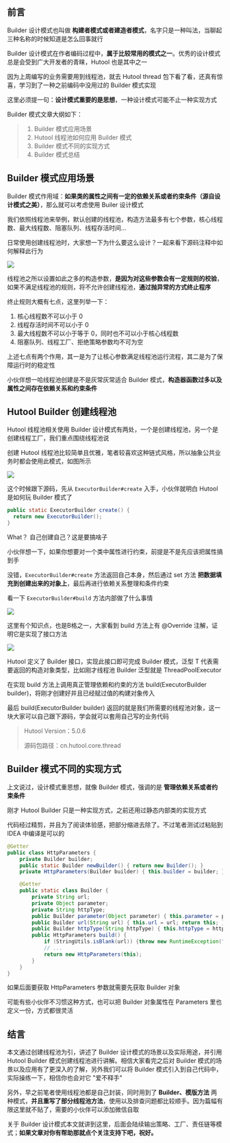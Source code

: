 ## 前言

Builder 设计模式也叫做 **构建者模式或者建造者模式**，名字只是一种叫法，当聊起三种名称的时候知道是怎么回事就行

Builder 设计模式在作者编码过程中，**属于比较常用的模式之一**。优秀的设计模式总是会受到广大开发者的青睐，Hutool 也是其中之一

因为上周编写的业务需要用到线程池，就去 Hutool thread 包下看了看，还真有惊喜，学习到了一种之前编码中没用过的 Builder 模式实现

这里必须提一句：**设计模式重要的是思想**，一种设计模式可能不止一种实现方式

Builder 模式文章大纲如下：

> 1. Builder 模式应用场景
> 2. Hutool 线程池如何应用 Builder 模式
> 3. Builder 模式不同的实现方式
> 4. Builder 模式总结

## Builder 模式应用场景

Builder 模式作用域：**如果类的属性之间有一定的依赖关系或者约束条件（源自设计模式之美）**，那么就可以考虑使用 Builer 设计模式

我们依照线程池来举例，默认创建的线程池，构造方法最多有七个参数，核心线程数、最大线程数、阻塞队列、线程存活时间...

日常使用创建线程池时，大家想一下为什么要这么设计？一起来看下源码注释中如何解释此行为

<img src="https://images-machen.oss-cn-beijing.aliyuncs.com/image-20210206115411020.png" referrerPolicy="no-referrer"/>

线程池之所以设置如此之多的构造参数，**是因为对这些参数会有一定规则的校验**，如果不满足线程池的规则，将不允许创建线程池，**通过抛异常的方式终止程序**

终止规则大概有七点，这里列举一下：

1. 核心线程数不可以小于 0
2. 线程存活时间不可以小于 0 
3. 最大线程数不可以小于等于 0，同时也不可以小于核心线程数
4. 阻塞队列、线程工厂、拒绝策略参数均不可为空

上述七点有两个作用，其一是为了让核心参数满足线程池运行流程，其二是为了保障运行时的稳定性

小伙伴想一哈线程池创建是不是灰常灰常适合 Builder 模式，**构造器函数过多以及属性之间存在依赖关系和约束条件**

## Hutool Builder 创建线程池

Hutool 线程池相关使用 Builder 设计模式有两处，一个是创建线程池，另一个是创建线程工厂，我们重点围绕线程池说

创建 Hutool 线程池比较简单且优雅，笔者较喜欢这种链式风格，所以抽象公共业务时都会使用此模式，如图所示

<img src="https://images-machen.oss-cn-beijing.aliyuncs.com/image-20210206115740217.png" referrerPolicy="no-referrer"/>

这个时候跟下源码，先从 `ExecutorBuilder#create` 入手，小伙伴就明白 Hutool 是如何玩 Builder 模式了

```java
public static ExecutorBuilder create() {
  return new ExecutorBuilder();
}
```

What？ 自己创建自己？这是要搞啥子

小伙伴想一下，如果你想要对一个类中属性进行约束，前提是不是先应该把属性搞到手

没错，`ExecutorBuilder#create` 方法返回自己本身，然后通过 set 方法 **把数据填充到创建出来的对象上**，最后再进行依赖关系整理和条件约束

看一下 `ExecutorBuilder#build` 方法内部做了什么事情

<img src="https://images-machen.oss-cn-beijing.aliyuncs.com/image-20210206121519267.png" referrerPolicy="no-referrer"/>

这里有个知识点，也是B格之一，大家看到 build 方法上有 @Override 注解，证明它是实现了接口方法

<img src="https://images-machen.oss-cn-beijing.aliyuncs.com/image-20210206121721509.png" referrerPolicy="no-referrer"/>

Hutool 定义了 Builder 接口，实现此接口即可完成 Builder 模式，泛型 T 代表需要返回的构造对象类型，比如刚才线程池 Builder 泛型就是 ThreadPoolExecutor

在实现 build 方法上调用真正管理依赖和约束的方法 build(ExecutorBuilder builder)，将刚才创建好并且已经赋过值的构建对象传入

最后 build(ExecutorBuilder builder) 返回的就是我们所需要的线程池对象，这一块大家可以自己跟下源码，学会就可以套用自己写的业务代码

> Hutool Version：5.0.6
>
> 源码包路径：cn.hutool.core.thread

## Builder 模式不同的实现方式

上文说过，设计模式重思想，就像 Builder 模式，强调的是 **管理依赖关系或者约束条件**

刚才 Hutool Builder 只是一种实现方式，之前还用过静态内部类的实现方式

代码经过精剪，并且为了阅读体验感，把部分缩进去除了。不过笔者测试过粘贴到 IDEA 中编译是可以的

```java
@Getter
public class HttpParameters {
    private Builder builder;
    public static Builder newBuilder() { return new Builder(); }
    private HttpParameters(Builder builder) { this.builder = builder; }

    @Getter
    public static class Builder {
        private String url;
        private Object parameter;
        private String httpType;
        public Builder parameter(Object parameter) { this.parameter = parameter; return this;}
        public Builder url(String url) { this.url = url; return this; }
        public Builder httpType(String httpType) { this.httpType = httpType; return this; }
        public HttpParameters build() {
            if (StringUtils.isBlank(url)) {throw new RuntimeException("URL不允许为空 "); }
            // ...
            return new HttpParameters(this);
        }
    }
}
```

如果后面要获取 HttpParameters 参数就需要先获取 Builder 对象

可能有些小伙伴不习惯这种方式，也可以把 Builder 对象属性在 Parameters 里也定义一份，方式都很灵活

## 结言

本文通过创建线程池为引，讲述了 Builder 设计模式的场景以及实际用途，并引用 Hutool Builder 模式创建线程池进行讲解。相信大家看完之后对 Builder 模式的场景以及应用有了更深入的了解，另外我们可以将 Builder 模式引入到自己代码中，实际操练一下，相信你也会对它 "爱不释手"

另外，早之前笔者使用线程池都是自己封装，同时用到了 **Builder、模版方法** 两种模式，**并且重写了部分线程池方法**，使用以及排查问题都比较顺手。因为篇幅有限这里就不贴了，需要的小伙伴可以添加微信自取

关于 Builder 设计模式本文就讲到这里，后面会陆续输出策略、工厂、责任链等模式；**如果文章对你有帮助那就点个关注支持下吧，祝好。**
